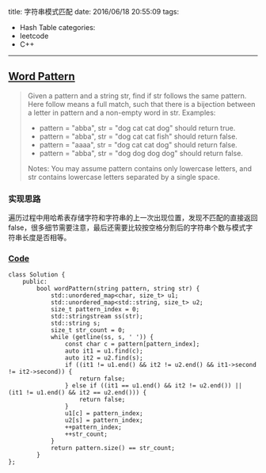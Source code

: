 title: 字符串模式匹配
date: 2016/06/18 20:55:09
tags:
- Hash Table
categories:
- leetcode
- C++

---
## [Word Pattern](https://leetcode.com/problems/word-pattern/)
> Given a pattern and a string str, find if str follows the same pattern.
> Here follow means a full match, such that there is a bijection between a letter in pattern and a non-empty word in str.
> Examples:
> * pattern = "abba", str = "dog cat cat dog" should return true.
> * pattern = "abba", str = "dog cat cat fish" should return false.
> * pattern = "aaaa", str = "dog cat cat dog" should return false.
> * pattern = "abba", str = "dog dog dog dog" should return false.
> 
> Notes:
> You may assume pattern contains only lowercase letters, and str contains lowercase letters separated by a single space. 

### 实现思路
遍历过程中用哈希表存储字符和字符串的上一次出现位置，发现不匹配的直接返回false，很多细节需要注意，最后还需要比较按空格分割后的字符串个数与模式字符串长度是否相等。

### [Code](https://github.com/Finalcheat/leetcode/blob/master/src/Word-Pattern.cpp)
```
class Solution {
    public:
        bool wordPattern(string pattern, string str) {
            std::unordered_map<char, size_t> u1;
            std::unordered_map<std::string, size_t> u2;
            size_t pattern_index = 0;
            std::stringstream ss(str);
            std::string s;
            size_t str_count = 0;
            while (getline(ss, s, ' ')) {
                const char c = pattern[pattern_index];
                auto it1 = u1.find(c);
                auto it2 = u2.find(s);
                if ((it1 != u1.end() && it2 != u2.end() && it1->second != it2->second)) {
                    return false;
                } else if ((it1 == u1.end() && it2 != u2.end()) || (it1 != u1.end() && it2 == u2.end())) {
                    return false;
                }
                u1[c] = pattern_index;
                u2[s] = pattern_index;
                ++pattern_index;
                ++str_count;
            }
            return pattern.size() == str_count;
        }
};
```
